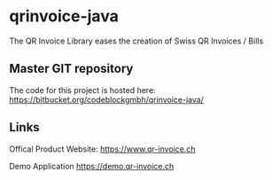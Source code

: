 # qrinvoice-java

The QR Invoice Library eases the creation of Swiss QR Invoices / Bills

## Master GIT repository

The code for this project is hosted here:
https://bitbucket.org/codeblockgmbh/qrinvoice-java/

## Links

Offical Product Website: https://www.qr-invoice.ch

Demo Application https://demo.qr-invoice.ch
